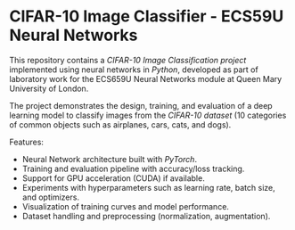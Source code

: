 # CIFAR-10 Image Classifier - ECS59U Neural Networks

This repository contains a *CIFAR-10* *Image Classification project* implemented using neural networks in *Python*, developed as part of laboratory work for the ECS659U Neural Networks module at Queen Mary University of London.

The project demonstrates the design, training, and evaluation of a deep learning model to classify images from the *CIFAR-10 dataset* (10 categories of common objects such as airplanes, cars, cats, and dogs).

Features:
- Neural Network architecture built with *PyTorch*.
- Training and evaluation pipeline with accuracy/loss tracking.
- Support for GPU acceleration (CUDA) if available.
- Experiments with hyperparameters such as learning rate, batch size, and optimizers.
- Visualization of training curves and model performance.
- Dataset handling and preprocessing (normalization, augmentation).
